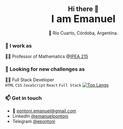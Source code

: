 ## <div align="center">Hi there 👋 <br> <font size="6">I am Emanuel</font></div>
<div align="center">📍 Río Cuarto, Córdoba, Argentina.</div>

### 💼 I work as
👨‍🏫 Professor of Mathematics @[IPEA 215](https://ipea215.edu.ar)

### 🔎 Looking for new challenges as
👨‍💻 Full Stack Developer
<br>`HTML` `CSS` `JavaScript` `React` `Full Stack` 
                                                                                <!-- &theme=radical -->
[![Top Langs](https://github-readme-stats.vercel.app/api/top-langs/?username=epontoni&layout=compact)](https://github.com/epontoni/github-readme-stats)

### 📫 Get in touch
- 📧 [pontoni.emanuel@gmail.com](mailto:pontoni.emanuel@gmail.com)
- LinkedIn [@emanuelpontoni](https://www.linkedin.com/in/emanuelpontoni/)
- Telegram [@epontoni](https://t.me/epontoni)

<!--
**epontoni/epontoni** is a ✨ _special_ ✨ repository because its `README.md` (this file) appears on your GitHub profile.

Here are some ideas to get you started:

- 🔭 I’m currently working on ...
- 🌱 I’m currently learning ...
- 👯 I’m looking to collaborate on ...
- 🤔 I’m looking for help with ...
- 💬 Ask me about ...
- 📫 How to reach me: ...
- 😄 Pronouns: ...
- ⚡ Fun fact: ...
-->
